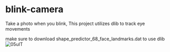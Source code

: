 # blink-camera
Take a photo when you blink,
This project utilizes dlib to track eye movements

make sure to download shape_predictor_68_face_landmarks.dat to use dlib
![05uIT](https://user-images.githubusercontent.com/100465252/230762261-8fe9f556-47d1-4afb-b8c8-ecfa9f50cf50.jpg)

